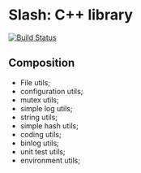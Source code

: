 # Slash: C++ library

[![Build Status](https://travis-ci.org/Qihoo360/slash.svg?branch=master)](https://travis-ci.org/Qihoo360/slash)

## Composition

* File utils;
* configuration utils;
* mutex utils;
* simple log utils;
* string utils;
* simple hash utils;
* coding utils;
* binlog utils;
* unit test utils;
* environment utils;
